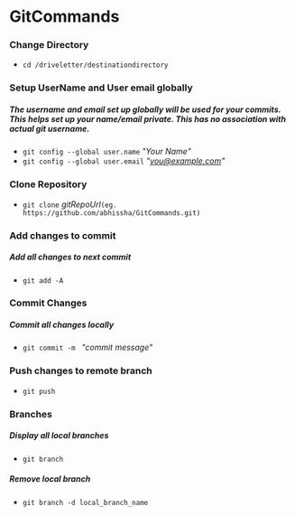 # GitCommands

### Change Directory
* `cd /driveletter/destinationdirectory`

### Setup UserName and User email globally
##### The username and email set up globally will be used for your commits. This helps set up your name/email private. This has no association with actual git username.
* `git config --global user.name` *"Your Name"*
* `git config --global user.email` *"you@example.com"*

### Clone Repository
* `git clone` *gitRepoUrl*`(eg. https://github.com/abhissha/GitCommands.git)`

### Add changes to commit
##### Add all changes to next commit
* `git add -A`

### Commit Changes
##### Commit all changes locally
* `git commit -m ` *"commit message"*

### Push changes to remote branch
* `git push`

### Branches
##### Display all local branches
* `git branch`

##### Remove local branch
* `git branch -d local_branch_name`
